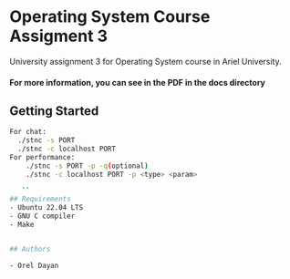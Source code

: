 # Operating System Course Assigment 3

University assignment 3 for Operating System course in Ariel University.


#### __For more information, you can see in the PDF in the docs directory__

## Getting Started
```sh
For chat:
  ./stnc -s PORT 
  ./stnc -c localhost PORT 
For performance:
    ./stnc -s PORT -p -q(optional)
    ./stnc -c localhost PORT -p <type> <param>

   ``
## Requirements
- Ubuntu 22.04 LTS
- GNU C compiler
- Make


## Authors

- Orel Dayan

